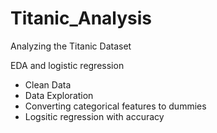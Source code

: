 # Titanic_Analysis
Analyzing the Titanic Dataset 

EDA and logistic regression

- Clean Data 
- Data Exploration
- Converting categorical features to dummies
- Logsitic regression with accuracy
